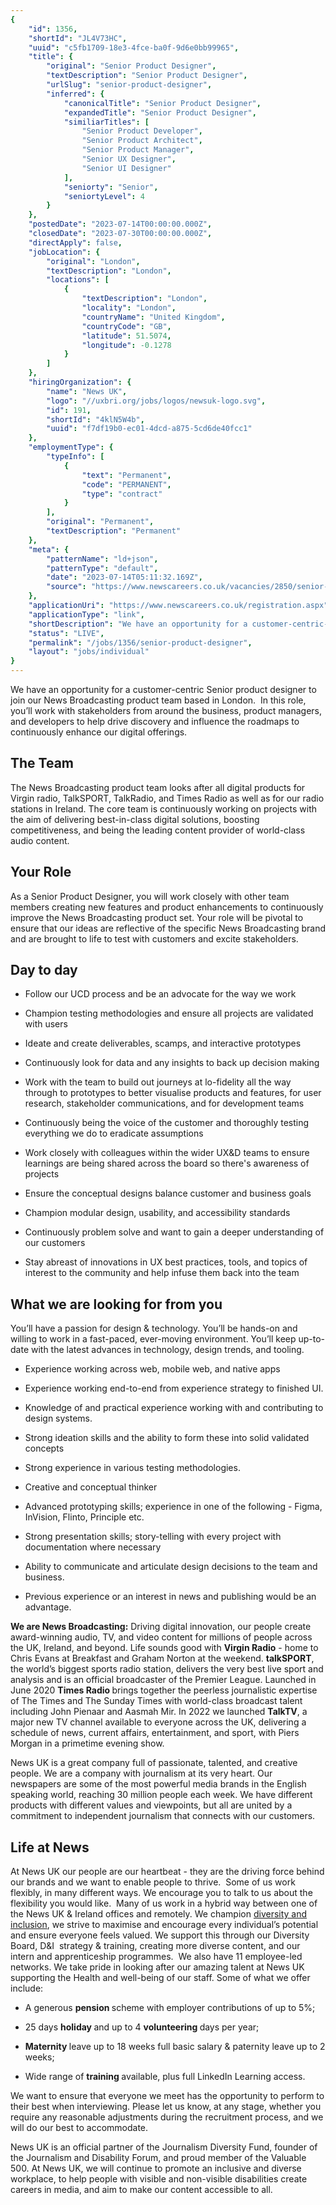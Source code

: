 ```yaml
---
{
	"id": 1356,
	"shortId": "JL4V73HC",
	"uuid": "c5fb1709-18e3-4fce-ba0f-9d6e0bb99965",
	"title": {
		"original": "Senior Product Designer",
		"textDescription": "Senior Product Designer",
		"urlSlug": "senior-product-designer",
		"inferred": {
			"canonicalTitle": "Senior Product Designer",
			"expandedTitle": "Senior Product Designer",
			"similiarTitles": [
				"Senior Product Developer",
				"Senior Product Architect",
				"Senior Product Manager",
				"Senior UX Designer",
				"Senior UI Designer"
			],
			"seniorty": "Senior",
			"seniortyLevel": 4
		}
	},
	"postedDate": "2023-07-14T00:00:00.000Z",
	"closedDate": "2023-07-30T00:00:00.000Z",
	"directApply": false,
	"jobLocation": {
		"original": "London",
		"textDescription": "London",
		"locations": [
			{
				"textDescription": "London",
				"locality": "London",
				"countryName": "United Kingdom",
				"countryCode": "GB",
				"latitude": 51.5074,
				"longitude": -0.1278
			}
		]
	},
	"hiringOrganization": {
		"name": "News UK",
		"logo": "//uxbri.org/jobs/logos/newsuk-logo.svg",
		"id": 191,
		"shortId": "4klN5W4b",
		"uuid": "f7df19b0-ec01-4dcd-a875-5cd6de40fcc1"
	},
	"employmentType": {
		"typeInfo": [
			{
				"text": "Permanent",
				"code": "PERMANENT",
				"type": "contract"
			}
		],
		"original": "Permanent",
		"textDescription": "Permanent"
	},
	"meta": {
		"patternName": "ld+json",
		"patternType": "default",
		"date": "2023-07-14T05:11:32.169Z",
		"source": "https://www.newscareers.co.uk/vacancies/2850/senior-product-designer.html?source=Indeed"
	},
	"applicationUri": "https://www.newscareers.co.uk/registration.aspx",
	"applicationType": "link",
	"shortDescription": "We have an opportunity for a customer-centric- Senior product designer to join our News Broadcasting product team based in London.  In this role, you’ll’ work with stakeholders from around the",
	"status": "LIVE",
	"permalink": "/jobs/1356/senior-product-designer",
	"layout": "jobs/individual"
}
---
```

<p>We have an opportunity for a customer-centric Senior product designer to join our News Broadcasting product team based in London.&nbsp; In this role, you’ll work with stakeholders from around the business, product managers, and developers to help drive discovery and influence the roadmaps to continuously enhance our digital offerings.</p><h2>The Team</h2><p>The News Broadcasting product team looks after all digital products for Virgin radio, TalkSPORT, TalkRadio, and Times Radio as well as for our radio stations in Ireland. The core team is continuously working on projects with the aim of delivering best-in-class digital solutions, boosting competitiveness, and being the leading content provider of world-class audio content.</p><h2>Your Role</h2><p>As a Senior Product Designer, you will work closely with other team members creating new features and product enhancements to continuously improve the News Broadcasting product set. Your role will be pivotal to ensure that our ideas are reflective of the specific News Broadcasting brand and are brought to life to test with customers and excite stakeholders.</p><h2>Day to day</h2><ul><li><p>Follow our UCD process and be an advocate for the way we work</p></li></ul><ul><li><p>Champion testing methodologies and ensure all projects are validated with users</p></li></ul><ul><li><p>Ideate and create deliverables, scamps, and interactive prototypes</p></li></ul><ul><li><p>Continuously look for data and any insights to back up decision making</p></li></ul><ul><li><p>Work with the team to build out journeys at lo-fidelity all the way through to prototypes to better visualise products and features, for user research, stakeholder communications, and for development teams</p></li></ul><ul><li><p>Continuously being the voice of the customer and thoroughly testing everything we do to eradicate assumptions</p></li></ul><ul><li><p>Work closely with colleagues within the wider UX&amp;D teams to ensure learnings are being shared across the board so there's awareness of projects</p></li></ul><ul><li><p>Ensure the conceptual designs balance customer and business goals</p></li></ul><ul><li><p>Champion modular design, usability, and accessibility standards</p></li></ul><ul><li><p>Continuously problem solve and want to gain a deeper understanding of our customers</p></li></ul><ul><li><p>Stay abreast of innovations in UX best practices, tools, and topics of interest to the community and help infuse them back into the team</p></li></ul><h2>What we are looking for from you</h2><p>You’ll have a passion for design &amp; technology. You’ll be hands-on and willing to work in a fast-paced, ever-moving environment. You’ll keep up-to-date with the latest advances in technology, design trends, and tooling.</p><ul><li><p>Experience working across web, mobile web, and native apps</p></li></ul><ul><li><p>Experience working end-to-end from experience strategy to finished UI.</p></li><li><p>Knowledge of and practical experience working with and contributing to design systems.</p></li></ul><ul><li><p>Strong ideation skills and the ability to form these into solid validated concepts</p></li></ul><ul><li><p>Strong experience in various testing methodologies.</p></li></ul><ul><li><p>Creative and conceptual thinker</p></li></ul><ul><li><p>Advanced prototyping skills; experience in one of the following - Figma, InVision, Flinto, Principle etc.</p></li></ul><ul><li><p>Strong presentation skills; story-telling with every project with documentation where necessary</p></li></ul><ul><li><p>Ability to communicate and articulate design decisions to the team and business.&nbsp;</p></li></ul><ul><li><p>Previous experience or an interest in news and publishing would be an advantage.</p></li></ul><p><strong>We are News Broadcasting:</strong> Driving digital innovation, our people create award-winning audio, TV, and video content for millions of people across the UK, Ireland, and beyond. Life sounds good with <strong>Virgin Radio</strong> - home to Chris Evans at Breakfast and Graham Norton at the weekend. <strong>talkSPORT</strong>, the world’s biggest sports radio station, delivers the very best live sport and analysis and is an official broadcaster of the Premier League. Launched in June 2020 <strong>Times Radio </strong>brings together the peerless journalistic expertise of The Times and The Sunday Times with world-class broadcast talent including John Pienaar and Aasmah Mir. In 2022 we launched <strong>TalkTV</strong>, a major new TV channel available to everyone across the UK, delivering a schedule of news, current affairs, entertainment, and sport, with Piers Morgan in a primetime evening show.</p><p>News UK is a great company full of passionate, talented, and creative people. We are a company with journalism at its very heart. Our newspapers are some of the most powerful media brands in the English speaking world, reaching 30 million people each week. We have different products with different values and viewpoints, but all are united by a commitment to independent journalism that connects with our customers.</p><h2><strong>Life at News&nbsp;</strong></h2><p>At News UK our people are our heartbeat - they are the driving force behind our brands and we want to enable people to thrive.&nbsp; Some of us work flexibly, in many different ways. We encourage you to talk to us about the flexibility you would like.&nbsp; Many of us work in a hybrid way between one of the News UK &amp; Ireland offices and remotely. We champion <a target="_blank" rel="noopener noreferrer nofollow" href="https://www.news.co.uk/diversity-and-inclusion-at-news-uk/">diversity and inclusion</a>, we strive to maximise and encourage every individual’s potential and ensure everyone feels valued. We support this through our Diversity Board, D&amp;I&nbsp; strategy &amp; training, creating more diverse content, and our intern and apprenticeship programmes.&nbsp; We also have 11 employee-led networks. We take pride in looking after our amazing talent at News UK supporting the Health and well-being of our staff. Some of what we offer include:&nbsp;</p><ul><li><p>A generous <strong>pension </strong>scheme with employer contributions of up to 5%;</p></li></ul><ul><li><p>25 days <strong>holiday </strong>and up to 4 <strong>volunteering </strong>days per year;</p></li></ul><ul><li><p><strong>Maternity </strong>leave up to 18 weeks full basic salary &amp; paternity leave up to 2 weeks;</p></li></ul><ul><li><p>Wide range of <strong>training </strong>available, plus full LinkedIn Learning access.</p></li></ul><p>We want to ensure that everyone we meet has the opportunity to perform to their best when interviewing. Please let us know, at any stage, whether you require any reasonable adjustments during the recruitment process, and we will do our best to accommodate. &nbsp;</p><p>News UK is an official partner of the Journalism Diversity Fund, founder of the Journalism and Disability Forum, and proud member of the Valuable 500. At News UK, we will continue to promote an inclusive and diverse workplace, to help people with visible and non-visible disabilities create careers in media, and aim to make our content accessible to all.</p>
